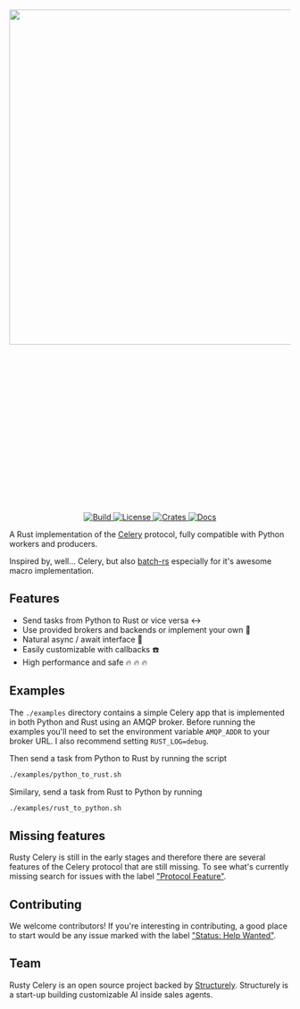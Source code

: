 <p align="center" style="font-size:300px;">
    <br>
    <img src="https://structurely-images.s3-us-west-2.amazonaws.com/logos/rusty-celery.png" width="600"/>
    <br>
<p>
<p align="center">
    <a href="https://github.com/rusty-celery/rusty-celery/actions">
        <img alt="Build" src="https://github.com/rusty-celery/rusty-celery/workflows/CI/badge.svg">
    </a>
    <a href="https://github.com/rusty-celery/rusty-celery/blob/master/LICENSE">
        <img alt="License" src="https://img.shields.io/github/license/rusty-celery/rusty-celery.svg?color=blue&cachedrop">
    </a>
    <a href="https://crates.io/crates/celery">
        <img alt="Crates" src="https://img.shields.io/crates/v/celery.svg?color=blue">
    </a>
    <a href="https://docs.rs/celery/">
        <img alt="Docs" src="https://img.shields.io/badge/docs.rs-API%20docs-blue">
    </a>
</p>

A Rust implementation of the [Celery](https://github.com/celery/celery) protocol, fully compatible with Python workers and producers.

Inspired by, well... Celery, but also [batch-rs](https://github.com/kureuil/batch-rs) especially for it's awesome macro implementation.

## Features

- Send tasks from Python to Rust or vice versa :left_right_arrow:
- Use provided brokers and backends or implement your own :wrench:
- Natural async / await interface :sparkler:
- Easily customizable with callbacks :telephone:
- High performance and safe :fire: :fire: :fire:

## Examples

The `./examples` directory contains a simple Celery app that is implemented in both Python and Rust using an AMQP broker. Before running the examples you'll need to set the environment variable `AMQP_ADDR` to your broker URL. I also recommend setting `RUST_LOG=debug`.

Then send a task from Python to Rust by running the script

```bash
./examples/python_to_rust.sh
```

Similary, send a task from Rust to Python by running

```bash
./examples/rust_to_python.sh
```

## Missing features

Rusty Celery is still in the early stages and therefore there are several features of the Celery protocol that are still missing. To see what's currently missing search for issues with the label ["Protocol Feature"](https://github.com/rusty-celery/rusty-celery/issues?q=is%3Aopen+is%3Aissue+label%3A%22Protocol+Feature%22).

## Contributing

We welcome contributors! If you're interesting in contributing, a good place to start would be any issue marked with the label ["Status: Help Wanted"](https://github.com/rusty-celery/rusty-celery/issues?q=is%3Aopen+is%3Aissue+label%3A%22Status%3A+Help+Wanted%22).

## Team

Rusty Celery is an open source project backed by [Structurely](https://structurely.com/). Structurely is a start-up building customizable AI inside sales agents.
